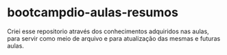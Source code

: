 # bootcampdio-aulas-resumos
Criei esse repositorio através dos conhecimentos adquiridos nas aulas, para servir como meio de arquivo e para atualização das mesmas e futuras aulas.
